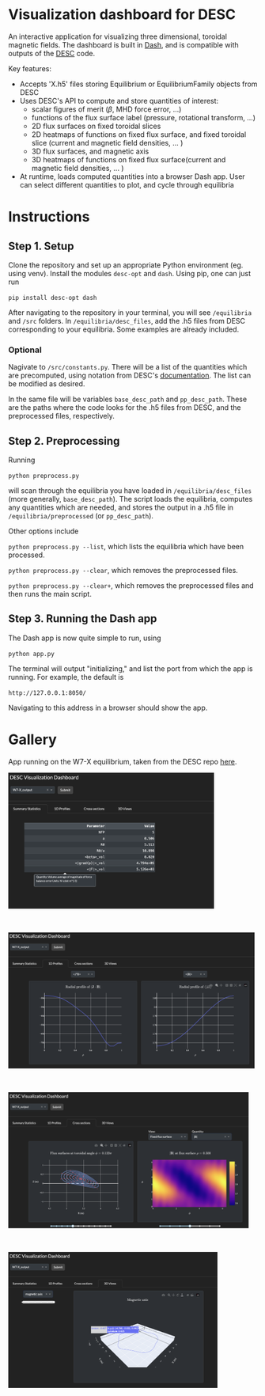 # Visualization dashboard for DESC

An interactive application for visualizing three dimensional, toroidal magnetic fields. The dashboard is built in [Dash](https://dash.plotly.com/), and is compatible with outputs of the [DESC](https://github.com/PlasmaControl/DESC) code. 

Key features:
- Accepts 'X.h5' files storing Equilibrium or EquilibriumFamily objects from DESC
- Uses DESC's API to compute and store quantities of interest:
    - scalar figures of merit ($\beta$, MHD force error, ...)
    - functions of the flux surface label (pressure, rotational transform, ...)
    - 2D flux surfaces on fixed toroidal slices
    - 2D heatmaps of functions on fixed flux surface, and fixed toroidal slice (current and magnetic field densities, ... )
    - 3D flux surfaces, and magnetic axis
    - 3D heatmaps of functions on fixed flux surface(current and magnetic field densities, ... )
- At runtime, loads computed quantities into a browser Dash app. User can select different quantities to plot, and cycle through equilibria


# Instructions 

## Step 1. Setup

Clone the repository and set up an appropriate Python environment (eg. using venv). Install the modules `desc-opt` and `dash`. Using pip, one can just run 

`pip install desc-opt dash`

After navigating to the repository in your terminal, you will see `/equilibria` and `/src` folders. In `/equilibria/desc_files`, add the .h5 files from DESC corresponding to your equilibria. Some examples are already included. 



### Optional
Nagivate to `/src/constants.py`. There will be a list of the quantities which are precomputed, using notation from DESC's [documentation](https://desc-docs.readthedocs.io/en/latest/variables.html). The list can be modified as desired. 

In the same file will be variables `base_desc_path` and `pp_desc_path`. These are the paths where the code looks for the .h5 files from DESC, and the preprocessed files, respectively. 

## Step 2. Preprocessing

Running 

`python preprocess.py` 

will scan through the equilibria you have loaded in `/equilibria/desc_files` (more generally, `base_desc_path`). The script loads the equilibria, computes any quantities which are needed, and stores the output in a .h5 file in `/equilibria/preprocessed` (or `pp_desc_path`).

Other options include

`python preprocess.py --list`, which lists the equilibria which have been processed.

`python preprocess.py --clear`, which removes the preprocessed files. 

`python preprocess.py --clear+`, which removes the preprocessed files and then runs the main script.




## Step 3. Running the Dash app

The Dash app is now quite simple to run, using 

`python app.py`

The terminal will output "initializing," and list the port from which the app is running. For example, the default is 

`http://127.0.0.1:8050/`

Navigating to this address in a browser should show the app.



# Gallery
App running on the W7-X equilibrium, taken from the DESC repo [here](https://github.com/PlasmaControl/DESC/tree/master/desc/examples).

<a href="url"><img src="src/gallery/tab1.png" height="275" ></a> 

<br>

<a href="url"><img src="src/gallery/tab2.png" height="275" ></a>

<br>

<a href="url"><img src="src/gallery/tab3.png" height="275" ></a> 

<br>

<a href="url"><img src="src/gallery/tab4.png" height="275" ></a>









